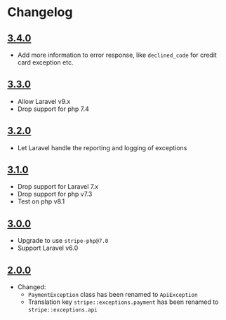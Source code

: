 # Changelog

## [3.4.0](https://github.com/ankurk91/laravel-stripe-exceptions/compare/3.3.0...3.4.0)

* Add more information to error response, like `declined_code` for credit card exception etc.

## [3.3.0](https://github.com/ankurk91/laravel-stripe-exceptions/compare/3.2.0...3.3.0)

* Allow Laravel v9.x
* Drop support for php 7.4

## [3.2.0](https://github.com/ankurk91/laravel-stripe-exceptions/compare/3.1.0...3.2.0)

* Let Laravel handle the reporting and logging of exceptions

## [3.1.0](https://github.com/ankurk91/laravel-stripe-exceptions/compare/3.0.0...3.1.0)

* Drop support for Laravel 7.x
* Drop support for php v7.3
* Test on php v8.1

## [3.0.0](https://github.com/ankurk91/laravel-stripe-exceptions/compare/2.0.0...3.0.0)

* Upgrade to use `stripe-php@7.0`
* Support Laravel v6.0

## [2.0.0](https://github.com/ankurk91/laravel-stripe-exceptions/compare/1.1.0...2.0.0)

* Changed:
    - `PaymentException` class has been renamed to `ApiException`
    - Translation key `stripe::exceptions.payment` has been renamed to `stripe::exceptions.api`
